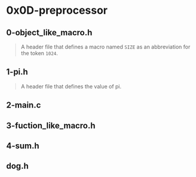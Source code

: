 # 0x0D-preprocessor

## 0-object_like_macro.h
> A header file that defines a macro named ``` SIZE ``` as an abbreviation for the token ``` 1024 ```.

## 1-pi.h
> A header file that defines the value of pi.

## 2-main.c
> 
## 3-fuction_like_macro.h

## 4-sum.h

## dog.h

